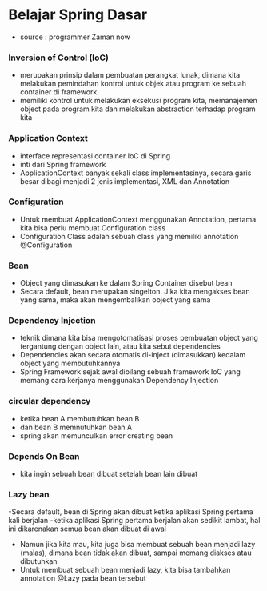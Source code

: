 # Belajar Spring Dasar
- source : programmer Zaman now


### Inversion of Control (IoC)
- merupakan prinsip dalam pembuatan perangkat lunak, dimana kita  melakukan pemindahan kontrol untuk objek atau program ke sebuah container di framework.
- memiliki kontrol untuk melakukan eksekusi program kita, memanajemen object  pada program kita dan melakukan abstraction terhadap program kita

### Application Context
- interface representasi container IoC di Spring
- inti dari Spring framework
- ApplicationContext banyak sekali class implementasinya, secara garis besar dibagi menjadi 2 jenis implementasi, XML dan Annotation


### Configuration 
- Untuk membuat ApplicationContext menggunakan Annotation, pertama kita bisa perlu membuat Configuration class
- Configuration Class adalah sebuah class yang memiliki annotation @Configuration 

### Bean
- Object yang dimasukan ke dalam Spring Container disebut bean
- Secara default, bean merupakan singelton. JIka kita mengakses bean yang sama, maka akan mengembalikan object yang sama



### Dependency Injection
- teknik dimana kita bisa mengotomatisasi proses pembuatan object yang tergantung dengan object lain, atau kita sebut dependencies
- Dependencies akan secara otomatis di-inject (dimasukkan) kedalam object yang membutuhkannya
- Spring Framework sejak awal dibilang sebuah framework IoC yang memang cara kerjanya menggunakan Dependency Injection

### circular dependency 
- ketika bean A membutuhkan bean B
- dan bean B memnutuhkan bean A
- spring akan memunculkan error creating bean

### Depends On Bean
- kita ingin sebuah bean dibuat setelah bean lain dibuat

### Lazy bean
-Secara default, bean di Spring akan dibuat ketika aplikasi Spring pertama kali berjalan
-ketika aplikasi Spring pertama berjalan akan sedikit lambat, hal ini dikarenakan semua bean akan dibuat di awal
- Namun jika kita mau, kita juga bisa membuat sebuah bean menjadi lazy (malas), dimana bean tidak akan dibuat, sampai memang diakses atau dibutuhkan
- Untuk membuat sebuah bean menjadi lazy, kita bisa tambahkan annotation @Lazy pada bean tersebut
